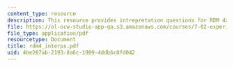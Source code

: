 ```yaml
---
content_type: resource
description: This resource provides intrepretation questions for RDM day 4.
file: https://ol-ocw-studio-app-qa.s3.amazonaws.com/courses/7-02-experimental-biology-communication-spring-2005/4be207ab21938a6c19094ddb6c0fd042_rdm4_interps.pdf
file_type: application/pdf
resourcetype: Document
title: rdm4_interps.pdf
uid: 4be207ab-2193-8a6c-1909-4ddb6c0fd042
---
```

